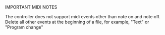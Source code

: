 IMPORTANT MIDI NOTES

The controller does not support midi events other than note on and note off. Delete all other events at the beginning of a file,
for example, "Text" or "Program change"